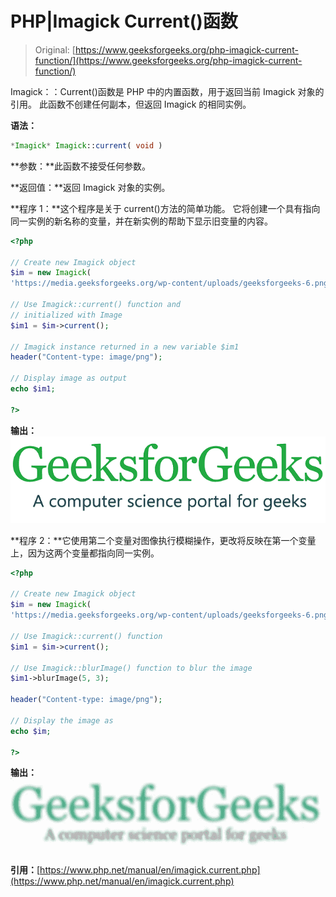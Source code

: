 # PHP|Imagick Current()函数

> Original: [https://www.geeksforgeeks.org/php-imagick-current-function/](https://www.geeksforgeeks.org/php-imagick-current-function/)

Imagick：：Current()函数是 PHP 中的内置函数，用于返回当前 Imagick 对象的引用。 此函数不创建任何副本，但返回 Imagick 的相同实例。

**语法：**

```php
*Imagick* Imagick::current( void )
```

**参数：**此函数不接受任何参数。

**返回值：**返回 Imagick 对象的实例。

**程序 1：**这个程序是关于 current()方法的简单功能。 它将创建一个具有指向同一实例的新名称的变量，并在新实例的帮助下显示旧变量的内容。

```php
<?php

// Create new Imagick object
$im = new Imagick(
'https://media.geeksforgeeks.org/wp-content/uploads/geeksforgeeks-6.png');

// Use Imagick::current() function and
// initialized with Image 
$im1 = $im->current();

// Imagick instance returned in a new variable $im1
header("Content-type: image/png");

// Display image as output
echo $im1;

?>
```

**输出：**
![Output](img/e0a09f626a53f9798548eeec56f207a9.png)

**程序 2：**它使用第二个变量对图像执行模糊操作，更改将反映在第一个变量上，因为这两个变量都指向同一实例。

```php
<?php

// Create new Imagick object
$im = new Imagick(
'https://media.geeksforgeeks.org/wp-content/uploads/geeksforgeeks-6.png');

// Use Imagick::current() function
$im1 = $im->current();

// Use Imagick::blurImage() function to blur the image
$im1->blurImage(5, 3);

header("Content-type: image/png");

// Display the image as
echo $im;

?>
```

**输出：**
![Output 2](img/7865a6f508b11a1762a05dbe0ef8c0f9.png)

**引用：**[https://www.php.net/manual/en/imagick.current.php](https://www.php.net/manual/en/imagick.current.php)
